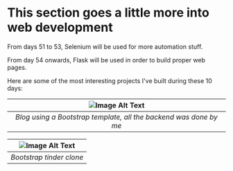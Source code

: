 # This section goes a little more into web development

From days 51 to 53, Selenium will be used for more automation stuff.

From day 54 onwards, Flask will be used in order to build proper web pages.

Here are some of the most interesting projects I've built during these 10 days:

| ![Image Alt Text](https://i.imgur.com/aBHDtxv.png) |
|:--:|
| *Blog using a Bootstrap template, all the backend was done by me* |

| ![Image Alt Text](https://i.imgur.com/OXPjPXZ.png) |
|:--:|
| *Bootstrap tinder clone* |
